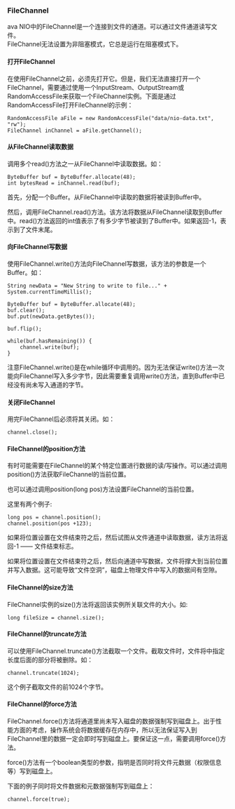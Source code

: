### FileChannel  
ava NIO中的FileChannel是一个连接到文件的通道。可以通过文件通道读写文件。  
FileChannel无法设置为非阻塞模式，它总是运行在阻塞模式下。  

#### 打开FileChannel  
在使用FileChannel之前，必须先打开它。但是，我们无法直接打开一个FileChannel，需要通过使用一个InputStream、OutputStream或RandomAccessFile来获取一个FileChannel实例。下面是通过RandomAccessFile打开FileChannel的示例：  
```
RandomAccessFile aFile = new RandomAccessFile("data/nio-data.txt", "rw");
FileChannel inChannel = aFile.getChannel();
```  

#### 从FileChannel读取数据  
调用多个read()方法之一从FileChannel中读取数据。如：  
```
ByteBuffer buf = ByteBuffer.allocate(48);
int bytesRead = inChannel.read(buf);
```  
首先，分配一个Buffer。从FileChannel中读取的数据将被读到Buffer中。  

然后，调用FileChannel.read()方法。该方法将数据从FileChannel读取到Buffer中。read()方法返回的int值表示了有多少字节被读到了Buffer中。如果返回-1，表示到了文件末尾。  

#### 向FileChannel写数据  
使用FileChannel.write()方法向FileChannel写数据，该方法的参数是一个Buffer。如：  
```
String newData = "New String to write to file..." + System.currentTimeMillis();

ByteBuffer buf = ByteBuffer.allocate(48);
buf.clear();
buf.put(newData.getBytes());

buf.flip();

while(buf.hasRemaining()) {
	channel.write(buf);
}
```  
注意FileChannel.write()是在while循环中调用的。因为无法保证write()方法一次能向FileChannel写入多少字节，因此需要重复调用write()方法，直到Buffer中已经没有尚未写入通道的字节。  

#### 关闭FileChannel  
用完FileChannel后必须将其关闭。如：  
```
channel.close();

```  

#### FileChannel的position方法  
有时可能需要在FileChannel的某个特定位置进行数据的读/写操作。可以通过调用position()方法获取FileChannel的当前位置。  

也可以通过调用position(long pos)方法设置FileChannel的当前位置。  

这里有两个例子:  
```
long pos = channel.position();
channel.position(pos +123);
```  

如果将位置设置在文件结束符之后，然后试图从文件通道中读取数据，读方法将返回-1 —— 文件结束标志。

如果将位置设置在文件结束符之后，然后向通道中写数据，文件将撑大到当前位置并写入数据。这可能导致“文件空洞”，磁盘上物理文件中写入的数据间有空隙。  

#### FileChannel的size方法  
FileChannel实例的size()方法将返回该实例所关联文件的大小。如:  
```
long fileSize = channel.size();
```  

#### FileChannel的truncate方法  
可以使用FileChannel.truncate()方法截取一个文件。截取文件时，文件将中指定长度后面的部分将被删除。如：  
```
channel.truncate(1024);
```  
这个例子截取文件的前1024个字节。  

#### FileChannel的force方法  
FileChannel.force()方法将通道里尚未写入磁盘的数据强制写到磁盘上。出于性能方面的考虑，操作系统会将数据缓存在内存中，所以无法保证写入到FileChannel里的数据一定会即时写到磁盘上。要保证这一点，需要调用force()方法。  

force()方法有一个boolean类型的参数，指明是否同时将文件元数据（权限信息等）写到磁盘上。  

下面的例子同时将文件数据和元数据强制写到磁盘上：  
```
channel.force(true);
```

